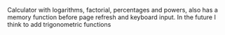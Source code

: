 Calculator with logarithms, factorial, percentages and powers, also has a memory function before page refresh and keyboard input. In the future I think to add trigonometric functions
